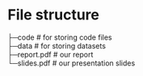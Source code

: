 # File structure  
├─code       # for storing code files  
├─data       # for storing datasets  
├─report.pdf # our report  
└─slides.pdf # our presentation slides